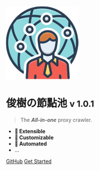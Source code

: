 <!-- _coverpage.md -->

![logo](_media/logo.png)

# 俊樹の節點池 <small>v 1.0.1</small>

> The **_All-in-one_** proxy crawler.

- **🧩 Extensible**
- **🎨 Customizable**
- **🎀 Automated**
- ...

[GitHub](https://github.com/andatoshiki/toshiki-proxypool/)
[Get Started](#🌐-toshiki39s-proxy-pool)